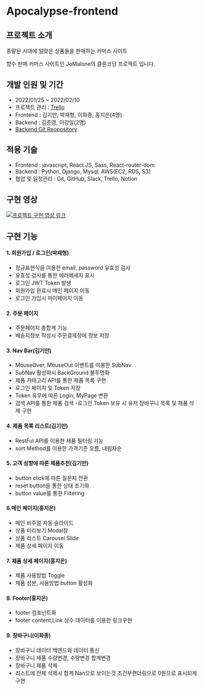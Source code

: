 # Apocalypse-frontend

## 프로젝트 소개

종말된 시대에 알맞은 상품들을 판매하는 커머스 사이트

향수 판매 커머스 사이트인 JoMalone의 클론코딩 프로젝트 입니다.

## 개발 인원 및 기간

- 2022/01/25 ~ 2022/02/10
- 프로젝트 관리 : <a href="https://trello.com/b/CtBcsddi/first-project-apocalypse">Trello</a>
- Frontend : 김기만, 박재형, 이화종, 홍지은(4명)
- Backend : 김준영, 이강일(2명)
- <a href="https://github.com/wecode-bootcamp-korea/29-1st-Apocalypse-backend">Backend Git Reopository</a>

## 적용 기술

- Frontend : javascript, React.JS, Sass, React-router-dom
- Backend : Python, Django, Mysql, AWS(EC2, RDS, S3)
- 협업 및 일정관리 : Git, GitHub, Slack, Trello, Notion

## 구현 영상

[![프로젝트 구현 영상 링크](https://img.youtu.be/rbnuJMyuUyM/0.jpg)](https://youtu.be/rbnuJMyuUyM=0s)

## 구현 기능

#### 1. 회원가입 / 로그인(박재형)

- 정규표현식을 이용한 email, password 유효성 검사
- 유효성 검사를 통한 에러메세지 표시
- 로그인 JWT Token 발생
- 회원가입 완료시 메인 페이지 이동
- 로그인 가입시 마이페이지 이동

#### 2. 주문 페이지

- 주문페이지 총합계 기능
- 배송지정보 작성시 주문결제창에 정보 저장

#### 3. Nav Bar(김기만)

- MouseOver, MouseOut 이벤트를 이용한 SubNav
- SubNav 활성화시 BackGround 불투명화
- 제품 카테고리 API를 통한 제품 목록 구현
- 로그인 페이지 및 Token 저장
- Token 유무에 따른 Login, MyPage 변환
- 검색 API를 통한 제품 검색 -로그인 Token 보유 시 유저 장바구니 목록 및 제품 삭제 구현

#### 4. 제품 목록 리스트(김기만)

- RestFul API를 이용한 제품 필터링 기능
- sort Method를 이용한 가격기준 오름, 내림차순

#### 5. 고객 성향에 따른 제품추천(김기만)

- button click에 따른 질문지 전환
- reset button을 통한 상태 초기화
- button value를 통한 Filtering

#### 6.메인 페이지(홍지은)

- 메인 비주얼 자동 슬라이드
- 상품 미리보기 Modal창
- 상품 리스트 Carousel Slide
- 제품 상세 페이지 이동

#### 7. 제품 상세 페이지(홍지은)

- 제품 사용방법 Toggle
- 제품 성분, 사용방법 button 활성화

#### 8. Footer(홍지은)

- footer 컴포넌트화
- footer content,Link 상수 데이터를 이용한 링크구현

#### 9. 장바구니(이화종)

- 장바구니 데이터 백엔드와 데이터 통신
- 장바구니 제품 수량변경, 수량변경 합계변경
- 장바구니 제품 삭제
- 리스트에 전체 삭제시 합계 Nan으로 보이는것 조건부랜더링으로 0원으로 표시되게 구현
